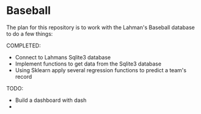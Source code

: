 # Baseball

The plan for this repository is to work with the Lahman's Baseball database to do a few things:


COMPLETED:

- Connect to Lahmans Sqlite3 database
- Implement functions to get data from the Sqlite3 database
- Using Sklearn apply several regression functions to predict a team's record

TODO:

- Build a dashboard with dash
- 



